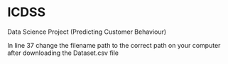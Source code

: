# ICDSS
Data Science Project (Predicting Customer Behaviour)

In line 37 change the filename path to the correct path on your computer
after downloading the Dataset.csv file
